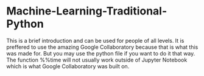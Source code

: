 # Machine-Learning-Traditional-Python
This is a brief introduction and can be used for people of all levels. It is preffered to use the amazing Google Collaboratory because that is what this was made for. But you may use the python file if you want to do it that way. The function %%time will not usually work outside of Jupyter Notebook which is what Google Collaboratory was built on.


